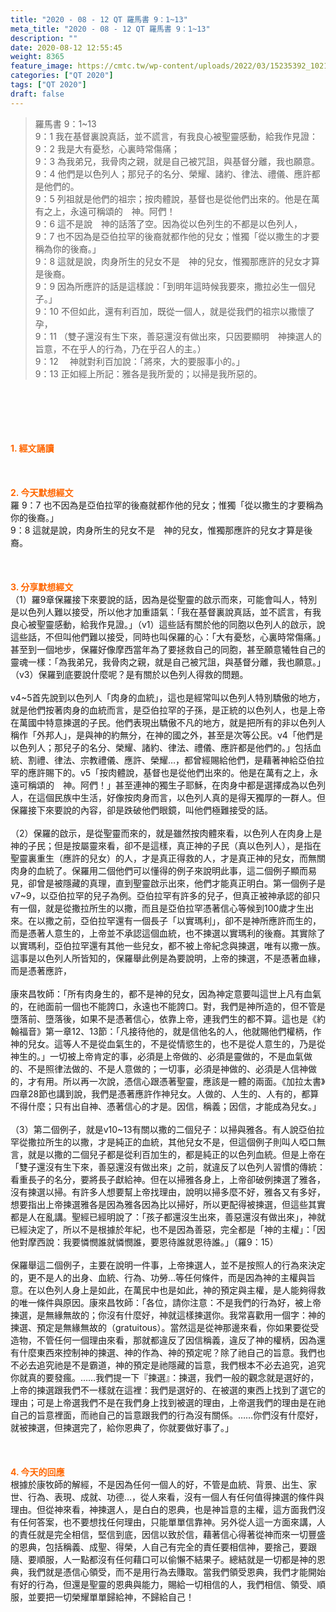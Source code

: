 ```yaml
---
title: "2020 - 08 - 12 QT 羅馬書 9：1~13"
meta_title: "2020 - 08 - 12 QT 羅馬書 9：1~13"
description: ""
date: 2020-08-12 12:55:45
weight: 8365
feature_image: https://cmtc.tw/wp-content/uploads/2022/03/15235392_10211799862337740_180693556567566654_o-1.webp
categories: ["QT 2020"]
tags: ["QT 2020"]
draft: false
---
```


<blockquote>羅馬書 9：1~13<br />
9：1 我在基督裏說真話，並不謊言，有我良心被聖靈感動，給我作見證：<br />
9：2 我是大有憂愁，心裏時常傷痛；<br />
9：3 為我弟兄，我骨肉之親，就是自己被咒詛，與基督分離，我也願意。<br />
9：4 他們是以色列人；那兒子的名分、榮耀、諸約、律法、禮儀、應許都是他們的。<br />
9：5 列祖就是他們的祖宗；按肉體說，基督也是從他們出來的。他是在萬有之上，永遠可稱頌的　神。阿們！<br />
9：6 這不是說　神的話落了空。因為從以色列生的不都是以色列人，<br />
9：7 也不因為是亞伯拉罕的後裔就都作他的兒女；惟獨「從以撒生的才要稱為你的後裔。」<br />
9：8 這就是說，肉身所生的兒女不是　神的兒女，惟獨那應許的兒女才算是後裔。<br />
9：9 因為所應許的話是這樣說：「到明年這時候我要來，撒拉必生一個兒子。」<br />
9：10 不但如此，還有利百加，既從一個人，就是從我們的祖宗以撒懷了孕，<br />
9：11 （雙子還沒有生下來，善惡還沒有做出來，只因要顯明　神揀選人的旨意，不在乎人的行為，乃在乎召人的主。）<br />
9：12 　神就對利百加說：「將來，大的要服事小的。」<br />
9：13 正如經上所記：雅各是我所愛的；以掃是我所惡的。</blockquote><br />
&nbsp;<br />
<br />
&nbsp;<br />
<br />
<span style="color: #ff6600;"><strong>1. </strong><strong>經文誦讀</strong></span><br />
<br />
<span style="color: #ff6600;"><strong> </strong></span><br />
<br />
<span style="color: #ff6600;"><strong>2. 今天默想</strong><strong>經文<br />
</strong></span>羅 9：7 也不因為是亞伯拉罕的後裔就都作他的兒女；惟獨「從以撒生的才要稱為你的後裔。」<br />
9：8 這就是說，肉身所生的兒女不是　神的兒女，惟獨那應許的兒女才算是後裔。<br />
<br />
&nbsp;<br />
<br />
<span style="color: #ff6600;"><strong>3. 分享默想經文<br />
</strong></span>（1）羅9章保羅接下來要說的話，因為是從聖靈的啟示而來，可能會叫人，特別是以色列人難以接受，所以他才加重語氣：「我在基督裏說真話，並不謊言，有我良心被聖靈感動，給我作見證。」（v1）這些話有關於他的同胞以色列人的啟示，說這些話，不但叫他們難以接受，同時也叫保羅的心：「大有憂愁，心裏時常傷痛。」甚至到一個地步，保羅好像摩西當年為了要拯救自己的同胞，甚至願意犧牲自己的靈魂一樣：「為我弟兄，我骨肉之親，就是自己被咒詛，與基督分離，我也願意。」（v3）保羅到底要說什麼呢？是有關於以色列人得救的問題。<br />
<br />
v4~5首先說到以色列人「肉身的血統」，這也是經常叫以色列人特別驕傲的地方，就是他們按著肉身的血統而言，是亞伯拉罕的子孫，是正統的以色列人，也是上帝在萬國中特意揀選的子民。他們表現出驕傲不凡的地方，就是把所有的非以色列人稱作「外邦人」，是與神的約無分，在神的國之外，甚至是次等公民。v4「他們是以色列人；那兒子的名分、榮耀、諸約、律法、禮儀、應許都是他們的。」包括血統、割禮、律法、宗教禮儀、應許、榮耀…，都曾經賜給他們，是藉著神給亞伯拉罕的應許賜下的。v5「按肉體說，基督也是從他們出來的。他是在萬有之上，永遠可稱頌的　神。阿們！」甚至連神的獨生子耶穌，在肉身中都是選擇成為以色列人，在這個民族中生活，好像按肉身而言，以色列人真的是得天獨厚的一群人。但保羅接下來要說的內容，卻是跌破他們眼鏡，叫他們極難接受的話。<br />
<br />
（2）保羅的啟示，是從聖靈而來的，就是雖然按肉體來看，以色列人在肉身上是神的子民；但是按屬靈來看，卻不是這樣，真正神的子民（真以色列人），是指在聖靈裏重生（應許的兒女）的人，才是真正得救的人，才是真正神的兒女，而無關肉身的血統了。保羅用二個他們可以懂得的例子來說明此事，這二個例子顯而易見，卻曾是被隱藏的真理，直到聖靈啟示出來，他們才能真正明白。第一個例子是v7~9，以亞伯拉罕的兒子為例。亞伯拉罕有許多的兒子，但真正被神承認的卻只有一個，就是從撒拉所生的以撒，而且是亞伯拉罕憑著信心等候到100歲才生出來。在以撒之前，亞伯拉罕還有一個長子「以實瑪利」，卻不是神所應許而生的，而是憑著人意生的，上帝並不承認這個血統，也不揀選以實瑪利的後裔。其實除了以實瑪利，亞伯拉罕還有其他一些兒女，都不被上帝紀念與揀選，唯有以撒一族。這事是以色列人所皆知的，保羅舉此例是為要說明，上帝的揀選，不是憑著血緣，而是憑著應許，<br />
<br />
康來昌牧師：「所有肉身生的，都不是神的兒女，因為神定意要叫這世上凡有血氣的，在祂面前一個也不能誇口，永遠也不能誇口。對，我們是神所造的，但不管是墮落前、墮落後，如果不是憑著信心，依靠上帝，連我們生的都不算。這也是《約翰福音》第一章12、13節：「凡接待他的，就是信他名的人，他就賜他們權柄，作神的兒女。這等人不是從血氣生的，不是從情慾生的，也不是從人意生的，乃是從神生的。」一切被上帝肯定的事，必須是上帝做的、必須是靈做的，不是血氣做的、不是照律法做的、不是人意做的；一切事，必須是神做的、必須是人信神做的，才有用。所以再一次說，憑信心跟憑著聖靈，應該是一體的兩面。《加拉太書》四章28節也講到說，我們是憑著應許作神兒女。人做的、人生的、人有的，都算不得什麼；只有出自神、憑著信心的才是。因信，稱義；因信，才能成為兒女。」<br />
<br />
（3）第二個例子，就是v10~13有關以撒的二個兒子：以掃與雅各。有人說亞伯拉罕從撒拉所生的以撒，才是純正的血統，其他兒女不是，但這個例子則叫人啞口無言，就是以撒的二個兒子都是從利百加生的，都是純正的以色列血統。但是上帝在「雙子還沒有生下來，善惡還沒有做出來」之前，就違反了以色列人習慣的傳統：看重長子的名分，要將長子獻給神。但在以掃雅各身上，上帝卻破例揀選了雅各，沒有揀選以掃。有許多人想要幫上帝找理由，說明以掃多麼不好，雅各又有多好，想要指出上帝揀選雅各是因為雅各因為比以掃好，所以更配得被揀選，但這些其實都是人在亂講。聖經已經明說了：「孩子都還沒生出來，善惡還沒有做出來」，神就已經決定了，所以不是根據於年紀，也不是因為善惡，完全都是「神的主權」：「因他對摩西說：我要憐憫誰就憐憫誰，要恩待誰就恩待誰。」（羅9：15）<br />
<br />
保羅舉這二個例子，主要在說明一件事，上帝揀選人，並不是按照人的行為來決定的，更不是人的出身、血統、行為、功勞…等任何條件，而是因為神的主權與旨意。在以色列人身上是如此，在萬民中也是如此，神的預定與主權，是人能夠得救的唯一條件與原因。康來昌牧師：「各位，請你注意：不是我們的行為好，被上帝揀選，是無緣無故的；你沒有什麼好，神就這樣揀選你。我常喜歡用一個字：神的揀選、預定是無緣無故的（gratuitous）。當然這是從神那邊來看，你如果要從受造物，不管任何一個理由來看，那就都違反了因信稱義，違反了神的權柄，因為還有什麼東西來控制神的揀選、神的作為、神的預定呢？除了祂自己的旨意。我們也不必去追究祂是不是霸道，神的預定是祂隱藏的旨意，我們根本不必去追究，追究你就真的要發瘋。……我們提一下『揀選』：揀選，我們一般的觀念就是選好的，上帝的揀選跟我們不一樣就在這裡：我們是選好的、在被選的東西上找到了選它的理由；可是上帝選我們不是在我們身上找到被選的理由，上帝選我們的理由是在祂自己的旨意裡面，而祂自己的旨意跟我們的行為沒有關係。……你們沒有什麼好，就被揀選，但揀選完了，給你恩典了，你就要做好事了。」<br />
<br />
<span style="color: #ff6600;"><strong> </strong></span><br />
<br />
<span style="color: #ff6600;"><strong>4. 今天的回應<br />
</strong></span>根據於康牧師的解經，不是因為任何一個人的好，不管是血統、背景、出生、家世、行為、表現、成就、功德…，從人來看，沒有一個人有任何值得揀選的條件與理由。但從神來看，神揀選人，是白白的恩典，也是神旨意的主權，這方面我們沒有任何答案，也不要想找任何理由，只能單單信靠神。另外從人這一方面來講，人的責任就是完全相信，堅信到底，因信以致於信，藉著信心得著從神而來一切豐盛的恩典，包括稱義、成聖、得榮，人自己有完全的責任要相信神，要捨己，要跟隨、要順服，人一點都沒有任何藉口可以偷懶不結果子。總結就是一切都是神的恩典，我們就是憑信心領受，而不是用行為去賺取。當我們領受恩典，我們才能開始有好的行為，但還是聖靈的恩典與能力，賜給一切相信的人，我們相信、領受、順服，並要把一切榮耀單單歸給神，不歸給自己！
        